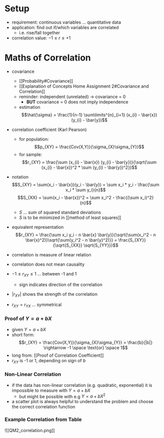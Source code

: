 # Setup
- requirement: continuous variables ... quantitative data
- application: find out if/which variables are correlated
	- i.e. rise/fall together
- correlation value: $-1 \leq r \leq +1$

# Maths of Correlation
- covariance
	- [[Probability#Covariance]]
	- [[Explanation of Concepts Home Assignment 2#Covariance and Correlation]]
	- reminder: independent (unrelated) -> covariance = 0
		- **BUT** covariance = 0 does not imply independence
	- estimation
$$\hat{\sigma} = \frac{1}{n-1} \sum\limits^{n}_{i=1} (x_{i} - \bar{x}) (y_{i} - \bar{y})$$
- correlation coefficient (Karl Pearson)
	- for population:
	$$p_{XY} = \frac{Cov(X,Y)}{\sigma_{X}\sigma_{Y}}$$
	- for sample:
		$$r_{XY} = \frac{\sum (x_{i} - \bar{x}) (y_{i} - \bar{y})}{\sqrt{\sum (x_{i} - \bar{x})^2 * \sum (y_{i} - \bar{y})^2}}$$
- notation
	$$S_{XY} = \sum(x_i - \bar{x})(y_i - \bar{y}) = \sum x_i * y_i - \frac{\sum x_i * \sum y_i}{n}$$
	$$S_{XX} = \sum(x_i - \bar{x})^2 = \sum x_i^2 - \frac{(\sum x_i)^2}{n}$$
	- $S$ ... sum of squared standard deviations
	- $S$ is to be minimized in [[method of least squares]]	
- equivalent representation
	$$r_{XY} = \frac{\sum x_i y_i - n \bar{x} \bar{y}}{\sqrt{\sum(x_i^2 - n \bar{x}^2)}\sqrt{\sum(y_i^2 - n \bar{y}^2)}} = \frac{S_{XY}}{\sqrt{S_{XX}} \sqrt{S_{YY}}}$$

- correlation is measure of linear relation
- correlation does not mean causality
- $-1 \leq r_{XY} \leq 1$ ... between -1 and 1
	- sign indicates direction of the correlation
- $|r_{XY}|$ shows the strength of the correlation
- $r_{XY} = r_{YX}$ ... symmetrical
### Proof of $Y = a + bX$
- given $Y = a+bX$
- short form:
$$r_{XY} = \frac{Cov(X,Y)}{\sigma_{X}\sigma_{Y}} = \frac{b}{|b|} \rightarrow -1 \space \text{or} \space 1$$
- long from: [[Proof of Correlation Coefficient]]
- $r_{XY}$ is -1 or 1, depending on sign of $b$
### Non-Linear Correlation
- if the data has non-linear correlation (e.g. quadratic, exponential) it is impossible to measure with $Y = a+bX$
	- but might be possible with e.g $Y=a+bX^2$
- a scatter plot is always helpful to understand the problem and choose the correct correlation function
### Example Correlation from Table
![[QM2_correlation.png]]